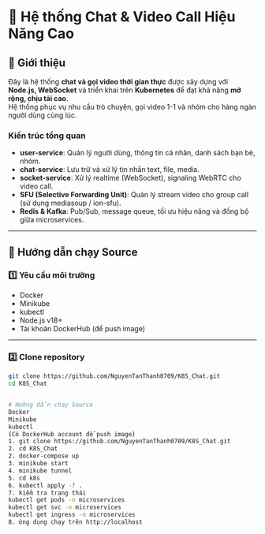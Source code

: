 
# 🎥 Hệ thống Chat & Video Call Hiệu Năng Cao

## 📌 Giới thiệu

Đây là hệ thống **chat và gọi video thời gian thực** được xây dựng với **Node.js, WebSocket** và triển khai trên **Kubernetes** để đạt khả năng **mở rộng, chịu tải cao**.  
Hệ thống phục vụ nhu cầu trò chuyện, gọi video 1-1 và nhóm cho hàng ngàn người dùng cùng lúc.

### Kiến trúc tổng quan

- **user-service**: Quản lý người dùng, thông tin cá nhân, danh sách bạn bè, nhóm.  
- **chat-service**: Lưu trữ và xử lý tin nhắn text, file, media.  
- **socket-service**: Xử lý realtime (WebSocket), signaling WebRTC cho video call.  
- **SFU (Selective Forwarding Unit)**: Quản lý stream video cho group call (sử dụng mediasoup / ion-sfu).  
- **Redis & Kafka**: Pub/Sub, message queue, tối ưu hiệu năng và đồng bộ giữa microservices.  

---

## 🚀 Hướng dẫn chạy Source

### 1️⃣ Yêu cầu môi trường
- Docker  
- Minikube  
- kubectl  
- Node.js v18+  
- Tài khoản DockerHub (để push image)

---

### 2️⃣ Clone repository
```bash
git clone https://github.com/NguyenTanThanh0709/K8S_Chat.git
cd K8S_Chat


# Hưỡng dẫn chạy Source
Docker
Minikube
kubectl 
(Có DockerHub account để push image)
1. git clone https://github.com/NguyenTanThanh0709/K8S_Chat.git
2. cd K8S_Chat
2. docker-compose up
3. minikube start
4. minikube tunnel
5. cd k8s
6. kubectl apply -f .
7. kiểm tra trạng thái
kubectl get pods -n microservices
kubectl get svc -n microservices
kubectl get ingress -n microservices
8. ứng dụng chạy trên http://localhost